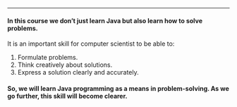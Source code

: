 
***
#### In this course we don’t just learn Java but also learn how to solve problems. 

It is an important skill for computer scientist to be able to:   
1. Formulate problems.
2. Think creatively about solutions.
3. Express a solution clearly and accurately.    

#### So, we will learn Java programming as a means in problem-solving. As we go further, this skill will become clearer.
